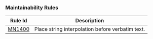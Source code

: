 ### Maintainability Rules

Rule Id    | Description |
-----------|-------------|
[MN1400](MN1400.md) | Place string interpolation before verbatim text. |

